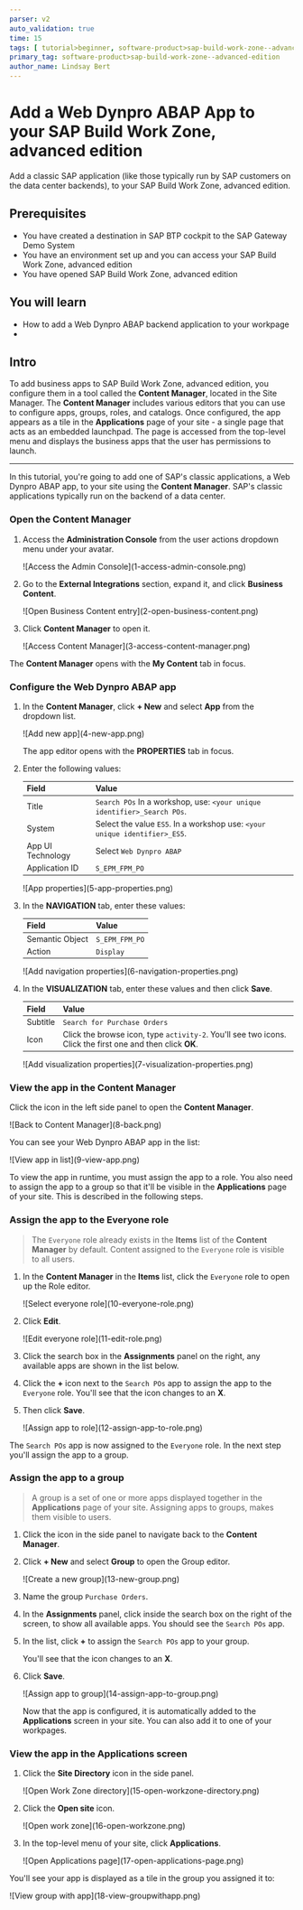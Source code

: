 ```yaml
---
parser: v2
auto_validation: true
time: 15
tags: [ tutorial>beginner, software-product>sap-build-work-zone--advanced-edition]
primary_tag: software-product>sap-build-work-zone--advanced-edition
author_name: Lindsay Bert
---
```


# Add a Web Dynpro ABAP App to your SAP Build Work Zone, advanced edition
<!-- description --> Add a classic SAP application (like those typically run by SAP customers on the data center backends), to your SAP Build Work Zone, advanced edition.

## Prerequisites
 - You have created a destination in SAP BTP cockpit to the SAP Gateway Demo System
 - You have an environment set up and you can access your SAP Build Work Zone, advanced edition
 - You have opened SAP Build Work Zone, advanced edition

## You will learn
  - How to add a Web Dynpro ABAP backend application to your workpage
  -


## Intro
To add business apps to SAP Build Work Zone, advanced edition, you configure them in a tool called the **Content Manager**, located in the Site Manager. The **Content Manager** includes various editors that you can use to configure apps, groups, roles, and catalogs. Once configured, the app appears as a tile in the **Applications** page of your site - a single page that acts as an embedded launchpad. The page is accessed from the top-level menu and displays the business apps that the user has permissions to launch.

---

In this tutorial, you're going to add one of SAP's classic applications, a Web Dynpro ABAP app, to your site using the **Content Manager**. SAP's classic applications typically run on the backend of a data center.

### Open the Content Manager


1. Access the **Administration Console** from the user actions dropdown menu under your avatar.

    <!-- border -->![Access the Admin Console](1-access-admin-console.png)

2. Go to the **External Integrations** section, expand it, and click **Business Content**.

    <!-- border -->![Open Business Content entry](2-open-business-content.png)

3. Click **Content Manager** to open it.

    <!-- border -->![Access Content Manager](3-access-content-manager.png)

The **Content Manager** opens with the **My Content** tab in focus.



### Configure the Web Dynpro ABAP app


1. In the **Content Manager**, click **+ New** and select **App** from the dropdown list.

    <!-- border -->![Add new app](4-new-app.png)

    The app editor opens with the **PROPERTIES** tab in focus.

2. Enter the following values:

    |  Field     | Value
    |  :------------- | :-------------
    |  Title           | `Search POs` In a workshop, use: `<your unique identifier>_Search POs`.
    |  System          | Select the value `ES5`. In a workshop use: `<your unique identifier>_ES5`.
    |  App UI Technology    | Select `Web Dynpro ABAP`
    |  Application ID           | `S_EPM_FPM_PO`

    <!-- border -->![App properties](5-app-properties.png)

3. In the **NAVIGATION** tab, enter these values:

    |  Field     | Value
    |  :------------- | :-------------
    |  Semantic Object           | `S_EPM_FPM_PO`
    |  Action          | `Display`

    <!-- border -->![Add navigation properties](6-navigation-properties.png)

4. In the **VISUALIZATION** tab, enter these values and then click **Save**.

    |  Field     | Value
    |  :------------- | :-------------
    |  Subtitle           | `Search for Purchase Orders`
    |  Icon          | Click the browse icon, type `activity-2`. You'll see two icons. Click the first one and then click **OK**.

    <!-- border -->![Add visualization properties](7-visualization-properties.png)





### View the app in the Content Manager


Click the icon in the left side panel to open the **Content Manager**.

  <!-- border -->![Back to Content Manager](8-back.png)

You can see your Web Dynpro ABAP app in the list:

  <!-- border -->![View app in list](9-view-app.png)

To view the app in runtime, you must assign the app to a role. You also need to assign the app to a group so that it'll be visible in the **Applications** page of your site. This is described in the following steps.



### Assign the app to the Everyone role


>The `Everyone` role already exists in the **Items** list of the **Content Manager** by default. Content assigned to the `Everyone` role is visible to all users.

1. In the **Content Manager** in the **Items** list, click the `Everyone` role to open up the Role editor.

    <!-- border -->![Select everyone role](10-everyone-role.png)

2. Click **Edit**.

    <!-- border -->![Edit everyone role](11-edit-role.png)

3. Click the search box in the **Assignments** panel on the right, any available apps are shown in the list below.

4. Click the **+** icon next to the `Search POs` app to assign the app to the `Everyone` role. You'll see that the icon changes to an **X**.

5. Then click **Save**.

    <!-- border -->![Assign app to role](12-assign-app-to-role.png)

The `Search POs` app is now assigned to the `Everyone` role. In the next step you'll assign the app to a group.


### Assign the app to a group


>A group is a set of one or more apps displayed together in the **Applications** page of your site. Assigning apps to groups, makes them visible to users.

1. Click the icon in the side panel to navigate back to the **Content Manager**.

2. Click **+ New** and select **Group** to open the Group editor.

    <!-- border -->![Create a new group](13-new-group.png)

3. Name the group `Purchase Orders`.

4. In the **Assignments** panel, click inside the search box on the right of the screen, to show all available apps. You should see the  `Search POs` app.  

5. In the list, click **+** to assign the `Search POs` app to your group.

    You'll see that the icon changes to an **X**.

6. Click **Save**.

    <!-- border -->![Assign app to group](14-assign-app-to-group.png)

    Now that the app is configured, it is automatically added to the **Applications** screen in your site. You can also add it to one of your workpages.


### View the app in the Applications screen


1. Click the **Site Directory** icon in the side panel.

    <!-- border -->![Open Work Zone directory](15-open-workzone-directory.png)

2. Click the **Open site** icon.

    <!-- border -->![Open work zone](16-open-workzone.png)

3. In the top-level menu of your site, click **Applications**.

    <!-- border -->![Open Applications page](17-open-applications-page.png)

You'll see your app is displayed as a tile in the group you assigned it to:

  <!-- border -->![View group with app](18-view-groupwithapp.png)
